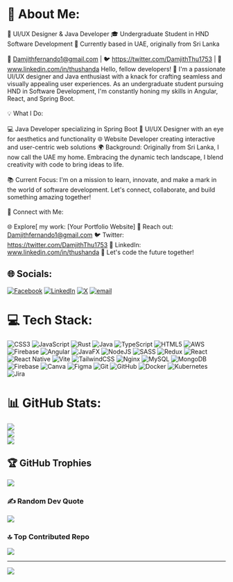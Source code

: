 # 💫 About Me:
🚀 UI/UX Designer & Java Developer 🎓 Undergraduate Student in HND Software Development 📍 Currently based in UAE, originally from Sri Lanka<br><br>📧 Damjithfernando1@gmail.com | 🐦 https://twitter.com/DamjithThu1753 | 🔗 www.linkedin.com/in/thushanda Hello, fellow developers! 👋 I'm a passionate UI/UX designer and Java enthusiast with a knack for crafting seamless and visually appealing user experiences. As an undergraduate student pursuing HND in Software Development, I'm constantly honing my skills in Angular, React, and Spring Boot.<br><br>💡 What I Do:<br><br>💻 Java Developer specializing in Spring Boot 🎨 UI/UX Designer with an eye for aesthetics and functionality 🌐 Website Developer creating interactive and user-centric web solutions 🌍 Background: Originally from Sri Lanka, I now call the UAE my home. Embracing the dynamic tech landscape, I blend creativity with code to bring ideas to life.<br><br>📚 Current Focus: I'm on a mission to learn, innovate, and make a mark in the world of software development. Let's connect, collaborate, and build something amazing together!<br><br>🔗 Connect with Me:<br><br>🌐 Explore[ my work: [Your Portfolio Website] 📧 Reach out: Damjithfernando1@gmail.com 🐦 Twitter: https://twitter.com/DamjithThu1753 🔗 LinkedIn: www.linkedin.com/in/thushanda 🚀 Let's code the future together!


## 🌐 Socials:
[![Facebook](https://img.shields.io/badge/Facebook-%231877F2.svg?logo=Facebook&logoColor=white)](https://facebook.com/thushan.fdo.507) [![LinkedIn](https://img.shields.io/badge/LinkedIn-%230077B5.svg?logo=linkedin&logoColor=white)](https://linkedin.com/in/thushanda) [![X](https://img.shields.io/badge/X-black.svg?logo=X&logoColor=white)](https://x.com/TDamjith) [![email](https://img.shields.io/badge/Email-D14836?logo=gmail&logoColor=white)](mailto:damjithfernando1@gmail.com) 

# 💻 Tech Stack:
![CSS3](https://img.shields.io/badge/css3-%231572B6.svg?style=plastic&logo=css3&logoColor=white) ![JavaScript](https://img.shields.io/badge/javascript-%23323330.svg?style=plastic&logo=javascript&logoColor=%23F7DF1E) ![Rust](https://img.shields.io/badge/rust-%23000000.svg?style=plastic&logo=rust&logoColor=white) ![Java](https://img.shields.io/badge/java-%23ED8B00.svg?style=plastic&logo=openjdk&logoColor=white) ![TypeScript](https://img.shields.io/badge/typescript-%23007ACC.svg?style=plastic&logo=typescript&logoColor=white) ![HTML5](https://img.shields.io/badge/html5-%23E34F26.svg?style=plastic&logo=html5&logoColor=white) ![AWS](https://img.shields.io/badge/AWS-%23FF9900.svg?style=plastic&logo=amazon-aws&logoColor=white) ![Firebase](https://img.shields.io/badge/firebase-%23039BE5.svg?style=plastic&logo=firebase) ![Angular](https://img.shields.io/badge/angular-%23DD0031.svg?style=plastic&logo=angular&logoColor=white) ![JavaFX](https://img.shields.io/badge/javafx-%23FF0000.svg?style=plastic&logo=javafx&logoColor=white) ![NodeJS](https://img.shields.io/badge/node.js-6DA55F?style=plastic&logo=node.js&logoColor=white) ![SASS](https://img.shields.io/badge/SASS-hotpink.svg?style=plastic&logo=SASS&logoColor=white) ![Redux](https://img.shields.io/badge/redux-%23593d88.svg?style=plastic&logo=redux&logoColor=white) ![React](https://img.shields.io/badge/react-%2320232a.svg?style=plastic&logo=react&logoColor=%2361DAFB) ![React Native](https://img.shields.io/badge/react_native-%2320232a.svg?style=plastic&logo=react&logoColor=%2361DAFB) ![Vite](https://img.shields.io/badge/vite-%23646CFF.svg?style=plastic&logo=vite&logoColor=white) ![TailwindCSS](https://img.shields.io/badge/tailwindcss-%2338B2AC.svg?style=plastic&logo=tailwind-css&logoColor=white) ![Nginx](https://img.shields.io/badge/nginx-%23009639.svg?style=plastic&logo=nginx&logoColor=white) ![MySQL](https://img.shields.io/badge/mysql-4479A1.svg?style=plastic&logo=mysql&logoColor=white) ![MongoDB](https://img.shields.io/badge/MongoDB-%234ea94b.svg?style=plastic&logo=mongodb&logoColor=white) ![Firebase](https://img.shields.io/badge/firebase-a08021?style=plastic&logo=firebase&logoColor=ffcd34) ![Canva](https://img.shields.io/badge/Canva-%2300C4CC.svg?style=plastic&logo=Canva&logoColor=white) ![Figma](https://img.shields.io/badge/figma-%23F24E1E.svg?style=plastic&logo=figma&logoColor=white) ![Git](https://img.shields.io/badge/git-%23F05033.svg?style=plastic&logo=git&logoColor=white) ![GitHub](https://img.shields.io/badge/github-%23121011.svg?style=plastic&logo=github&logoColor=white) ![Docker](https://img.shields.io/badge/docker-%230db7ed.svg?style=plastic&logo=docker&logoColor=white) ![Kubernetes](https://img.shields.io/badge/kubernetes-%23326ce5.svg?style=plastic&logo=kubernetes&logoColor=white) ![Jira](https://img.shields.io/badge/jira-%230A0FFF.svg?style=plastic&logo=jira&logoColor=white)
# 📊 GitHub Stats:
![](https://github-readme-stats.vercel.app/api?username=thushanda&theme=dark&hide_border=false&include_all_commits=false&count_private=false)<br/>
![](https://nirzak-streak-stats.vercel.app/?user=thushanda&theme=dark&hide_border=false)<br/>
![](https://github-readme-stats.vercel.app/api/top-langs/?username=thushanda&theme=dark&hide_border=false&include_all_commits=false&count_private=false&layout=compact)

## 🏆 GitHub Trophies
![](https://github-profile-trophy.vercel.app/?username=thushanda&theme=radical&no-frame=false&no-bg=true&margin-w=4)

### ✍️ Random Dev Quote
![](https://quotes-github-readme.vercel.app/api?type=horizontal&theme=radical)

### 🔝 Top Contributed Repo
![](https://github-contributor-stats.vercel.app/api?username=thushanda&limit=5&theme=dark&combine_all_yearly_contributions=true)

---
[![](https://visitcount.itsvg.in/api?id=thushanda&icon=4&color=6)](https://visitcount.itsvg.in)

<!-- Proudly created with GPRM ( https://gprm.itsvg.in ) -->
